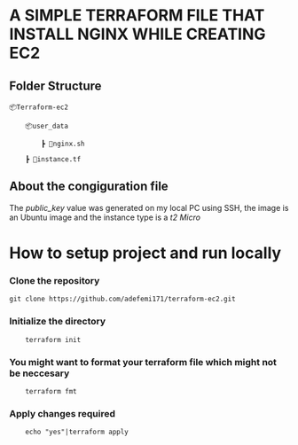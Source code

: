 # A SIMPLE TERRAFORM FILE THAT INSTALL NGINX WHILE CREATING EC2

## Folder Structure

    📦Terraform-ec2

        📦user_data

            ┣ 📜nginx.sh

        ┣ 📜instance.tf


## About the congiguration file
The *public_key* value was generated on my local PC using SSH, the image is an Ubuntu image and the instance type is a *t2 Micro*


# How to setup project and run locally

### Clone the repository 

```
git clone https://github.com/adefemi171/terraform-ec2.git
```

### Initialize the directory

```
    terraform init
```

### You might want to format your terraform file which might not be neccesary

```
    terraform fmt
```

### Apply changes required

```
    echo "yes"|terraform apply
```